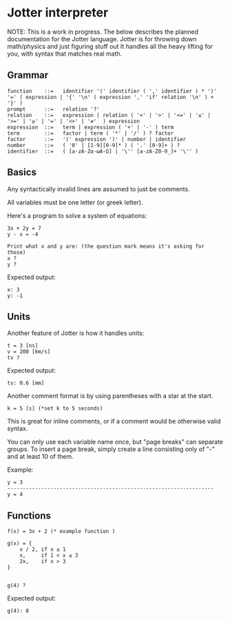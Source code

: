 # Jotter interpreter

NOTE: This is a work in progress. The below describes the planned documentation for the Jotter language.
Jotter is for throwing down math/physics and just figuring stuff out
It handles all the heavy lifting for you, with syntax that matches real math.

## Grammar

```
function    ::=   identifier '(' identifier ( ',' identifier ) * ')' '=' ( expression | '{' '\n' ( expression ',' 'if' relation '\n' ) + '}' )
prompt      ::=   relation '?'
relation    ::=   expression | relation ( '<' | '>' | '<=' | '≤' | '>=' | '≥' | '=' | '<>' | '≠'  ) expression
expression  ::=   term | expression ( '+' | '-' ) term
term        ::=   factor | term ( '*' | '/' ) ? factor
factor      ::=   '(' expression ')' | number | identifier
number      ::=   ( '0' | [1-9][0-9]* ) ( '.' [0-9]+ ) ?
identifier  ::=   ( [a-zA-Zα-ωΑ-Ω] | '\'' [a-zA-Z0-9_]+ '\'' )
```

## Basics

Any syntactically invalid lines are assumed to just be comments.

All variables must be one letter (or greek letter).

Here's a program to solve a system of equations:

```
3x + 2y = 7
y - x = -4

Print what x and y are: (the question mark means it's asking for those)
x ?
y ?
```

Expected output:
```
x: 3
y: -1
```

## Units

Another feature of Jotter is how it handles units:
```
t = 3 [ns]
v = 200 [km/s]
tv ?
```

Expected output:
```
tv: 0.6 [mm]
```


Another comment format is by using parentheses with a star at the start.
```
k = 5 [s] (*set k to 5 seconds)
```

This is great for inline comments, or if a comment would be otherwise valid syntax.

You can only use each variable name once, but "page breaks" can separate groups. 
To insert a page break, simply create a line consisting only of "-" and at least 10 of them.

Example:
```
y = 3
-------------------------------------------------------------------
y = 4
```

## Functions

```
f(x) = 3x + 2 (* example function )

g(x) = {
    x / 2, if x ≤ 1
    x,     if 1 < x ≤ 3
    2x,    if x > 3
}


g(4) ? 
```

Expected output:
```
g(4): 8
```


